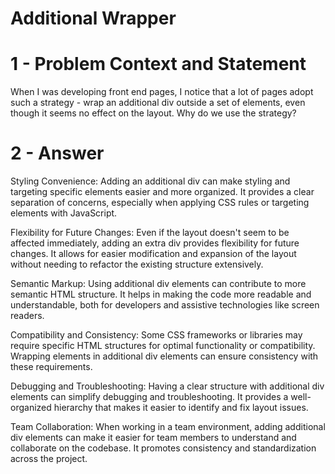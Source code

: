 # Additional Wrapper

# 1 - Problem Context and Statement
When I was developing front end pages, I notice that a lot of pages adopt such a strategy - wrap an additional div 
outside a set of elements, even though it seems no effect on the layout. Why do we use the strategy?

# 2 - Answer
Styling Convenience: Adding an additional div can make styling and targeting specific elements easier and more organized. It provides a clear separation of concerns, especially when applying CSS rules or targeting elements with JavaScript.

Flexibility for Future Changes: Even if the layout doesn't seem to be affected immediately, adding an extra div provides flexibility for future changes. It allows for easier modification and expansion of the layout without needing to refactor the existing structure extensively.

Semantic Markup: Using additional div elements can contribute to more semantic HTML structure. It helps in making the code more readable and understandable, both for developers and assistive technologies like screen readers.

Compatibility and Consistency: Some CSS frameworks or libraries may require specific HTML structures for optimal functionality or compatibility. Wrapping elements in additional div elements can ensure consistency with these requirements.

Debugging and Troubleshooting: Having a clear structure with additional div elements can simplify debugging and troubleshooting. It provides a well-organized hierarchy that makes it easier to identify and fix layout issues.

Team Collaboration: When working in a team environment, adding additional div elements can make it easier for team members to understand and collaborate on the codebase. It promotes consistency and standardization across the project.